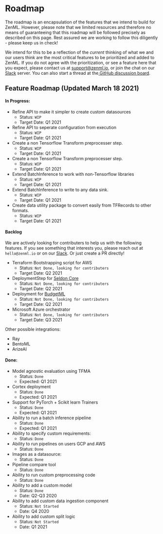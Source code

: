 # Roadmap

The roadmap is an encapsulation of the features that we intend to build for ZenML. However, please note that we limited resources and therefore no means of guaranteeing that this roadmap will be followed precisely as described on this page. Rest assured we are working to follow this diligently - please keep us in check!

We intend for this to be a reflection of the _current_ thinking of what we and our users think are the most critical features to be prioritized and added to ZenML. If you do not agree with the prioritization, or see a feature here that you expect, please contact us at [support@zenml.io](mailto:support@zenml.io), or join the chat on our [Slack](https://zenml.io/slack-invite/) server. You can also start a thread at the[ GitHub discussion board](https://github.com/maiot-io/zenml/discussions).

## Feature Roadmap \(Updated March 18 2021\)

#### In Progress:
* Refine API to make it simpler to create custom datasources
  * Status: `WIP`
  * Target Date: Q1 2021
* Refine API to seperate configuration from execution
  * Status: `WIP`
  * Target Date: Q1 2021
* Create a non Tensorflow Transform preprocesser step.
  * Status: `WIP`
  * Target Date: Q1 2021
* Create a non Tensorflow Transform preprocesser step.
  * Status: `WIP`
  * Target Date: Q1 2021
* Extend BatchInference to work with non-Tensorflow libraries
  * Status: `WIP`
  * Target Date: Q1 2021
* Extend BatchInference to write to any data sink.
  * Status: `WIP`
  * Target Date: Q1 2021
* Create data utility package to convert easily from TFRecords to other formats.
  * Status: `WIP`
  * Target Date: Q1 2021
  
#### Backlog
We are actively looking for contributers to help us with the following features. If you see something that interests you, please reach out at 
`hello@zenml.io` or on our [Slack](https://zenml.io/slack-invite/). Or just create a PR directly!

* Terraform Bootstrapping script for AWS
  * Status: `Not Done, looking for contributers`
  * Target Date: Q2 2021
* DeploymentStep for [Seldon Core](https://github.com/SeldonIO/seldon-core)
  * Status: `Not Done, looking for contributers`
  * Target Date: Q2 2021
* Deployment for [BudgetML](https://github.com/ebhy/budgetml)
  * Status: `Not Done, looking for contributers`
  * Target Date: Q2 2021
* Microsoft Azure orchestrator
  * Status: `Not Done, looking for contributers`
  * Target Date: Q3 2021
  
Other possible integrations:
* Ray 
* BentoML
* ArizeAI

#### Done:
* Model agnostic evaluation using TFMA
  * Status: `Done`
  * Expected: Q1 2021
* Cortex deployment
  * Status: `Done`
  * Expected: Q1 2021
* Support for PyTorch + Scikit learn Trainers
  * Status: `Done`
  * Expected: Q1 2021
* Ability to run a batch inference pipeline
  * Status: `Done`
  * Expected: Q1 2021
* Ability to specify custom requirements:
  * Status: `Done`
* Ability to run pipelines on users GCP and AWS
  * Status: `Done`
* Images as a datasource:
  * Status: `Done`
* Pipeline compare tool
  * Status: `Done`
* Ability to run custom preprocessing code
  * Status: `Done`
* Ability to add a custom model
  * Status: `Done`
  * Date: Q2-Q3 2020
* Ability to add custom data ingestion component
  * Status: `Not Started`
  * Date: Q4 2020
* Ability to add custom split logic
  * Status: `Not Started`
  * Date: Q1 2021
